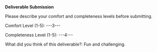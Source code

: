 **Deliverable Submission**

Please describe your comfort and completeness levels before submitting.

Comfort Level (1-5): ---3---

Completeness Level (1-5): ---4---

What did you think of this deliverable?: Fun and challenging.
